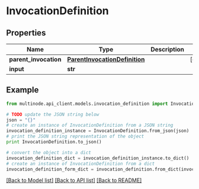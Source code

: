 # InvocationDefinition


## Properties
Name | Type | Description | Notes
------------ | ------------- | ------------- | -------------
**parent_invocation** | [**ParentInvocationDefinition**](ParentInvocationDefinition.md) |  | [optional] 
**input** | **str** |  | 

## Example

```python
from multinode.api_client.models.invocation_definition import InvocationDefinition

# TODO update the JSON string below
json = "{}"
# create an instance of InvocationDefinition from a JSON string
invocation_definition_instance = InvocationDefinition.from_json(json)
# print the JSON string representation of the object
print InvocationDefinition.to_json()

# convert the object into a dict
invocation_definition_dict = invocation_definition_instance.to_dict()
# create an instance of InvocationDefinition from a dict
invocation_definition_form_dict = invocation_definition.from_dict(invocation_definition_dict)
```
[[Back to Model list]](../README.md#documentation-for-models) [[Back to API list]](../README.md#documentation-for-api-endpoints) [[Back to README]](../README.md)


